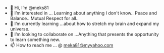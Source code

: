 - 👋 Hi, I’m @meks81
- 👀 I’m interested in ... Learning about anything I don't know.. Peace and Balance.. Mutual Respect for all.. 
- 🌱 I’m currently learning ...about how to stretch my brain and expand my universe.
- 💞️ I’m looking to collaborate on ...Anything that presents the opportunity to learn something new.
- 📫 How to reach me ... @ meka81@myyahoo.com

<!---
meks81/meks81 is a ✨ special ✨ repository because its `README.md` (this file) appears on your GitHub profile.
You can click the Preview link to take a look at your changes.
--->
